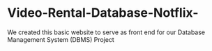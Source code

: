 # Video-Rental-Database-Notflix-
We created this basic website to serve as front end for our Database Management System (DBMS) Project
